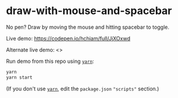 # draw-with-mouse-and-spacebar

No pen? Draw by moving the mouse and hitting spacebar to toggle.

Live demo: <https://codepen.io/hchiam/full/JjXOxwd>

Alternate live demo: <>

Run demo from this repo using [`yarn`](https://github.com/hchiam/learning-yarn):

```bash
yarn
yarn start
```

(If you don't use [`yarn`](https://github.com/hchiam/learning-yarn), edit the `package.json` `"scripts"` section.)
